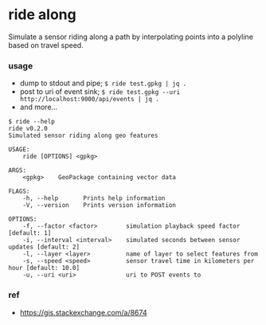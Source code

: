 ride along
===

Simulate a sensor riding along a path by interpolating points into a polyline based on travel speed.

### usage

- dump to stdout and pipe; `$ ride test.gpkg | jq .`
- post to uri of event sink; `$ ride test.gpkg --uri http://localhost:9000/api/events | jq .`
- and more...

```
$ ride --help
ride v0.2.0
Simulated sensor riding along geo features

USAGE:
    ride [OPTIONS] <gpkg>

ARGS:
    <gpkg>    GeoPackage containing vector data

FLAGS:
    -h, --help       Prints help information
    -V, --version    Prints version information

OPTIONS:
    -f, --factor <factor>        simulation playback speed factor [default: 1]
    -i, --interval <interval>    simulated seconds between sensor updates [default: 2]
    -l, --layer <layer>          name of layer to select features from
    -s, --speed <speed>          sensor travel time in kilometers per hour [default: 10.0]
    -u, --uri <uri>              uri to POST events to
```

### ref
- https://gis.stackexchange.com/a/8674
